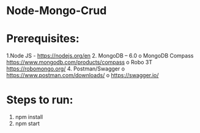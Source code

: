 # Node-Mongo-Crud

# Prerequisites:
1.Node JS - https://nodejs.org/en
2. MongoDB – 6.0
  o	MongoDB Compass https://www.mongodb.com/products/compass 
  o	Robo 3T https://robomongo.org/
4.	Postman/Swagger 
  o	https://www.postman.com/downloads/ 
  o	https://swagger.io/

# Steps to run:
  1. npm install
  2. npm start
